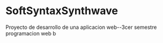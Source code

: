 # SoftSyntaxSynthwave
Proyecto de desarrollo de una aplicacion web--3cer semestre programacion web b
